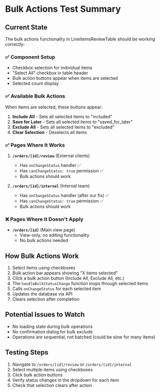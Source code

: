 # Bulk Actions Test Summary

## Current State
The bulk actions functionality in LineItemsReviewTable should be working correctly:

### ✅ Component Setup
- Checkbox selection for individual items
- "Select All" checkbox in table header
- Bulk action buttons appear when items are selected
- Selected count display

### ✅ Available Bulk Actions
When items are selected, these buttons appear:
1. **Include All** - Sets all selected items to "included"
2. **Save for Later** - Sets all selected items to "saved_for_later"
3. **Exclude All** - Sets all selected items to "excluded"
4. **Clear Selection** - Deselects all items

### ✅ Pages Where It Works
1. **`/orders/[id]/review`** (External clients)
   - Has `onChangeStatus` handler ✅
   - Has `canChangeStatus: true` permission ✅
   - Bulk actions should work

2. **`/orders/[id]/internal`** (Internal team)
   - Has `onChangeStatus` handler (after our fix) ✅
   - Has `canChangeStatus: true` permission ✅
   - Bulk actions should work

### ❌ Pages Where It Doesn't Apply
- **`/orders/[id]`** (Main view page)
  - View-only, no editing functionality
  - No bulk actions needed

## How Bulk Actions Work
1. Select items using checkboxes
2. Bulk action bar appears showing "X items selected"
3. Click a bulk action button (Include All, Exclude All, etc.)
4. The `handleBulkStatusChange` function loops through selected items
5. Calls `onChangeStatus` for each selected item
6. Updates the database via API
7. Clears selection after completion

## Potential Issues to Watch
- No loading state during bulk operations
- No confirmation dialog for bulk exclude
- Operations are sequential, not batched (could be slow for many items)

## Testing Steps
1. Navigate to `/orders/[id]/review` or `/orders/[id]/internal`
2. Select multiple items using checkboxes
3. Click bulk action buttons
4. Verify status changes in the dropdown for each item
5. Check that selection clears after action